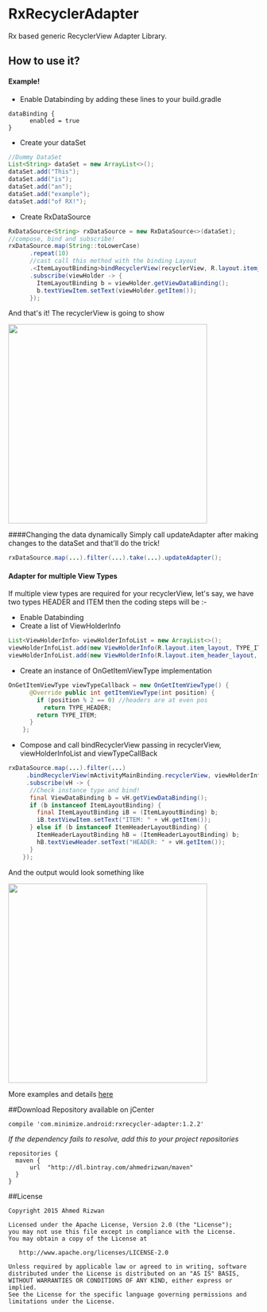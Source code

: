 # RxRecyclerAdapter
Rx based generic RecyclerView Adapter Library. 

## How to use it? 
#### Example!
- Enable Databinding by adding these lines to your build.gradle
```Gradle
dataBinding {
      enabled = true
}
```
- Create your dataSet
```java
//Dummy DataSet
List<String> dataSet = new ArrayList<>();
dataSet.add("This");
dataSet.add("is");
dataSet.add("an");
dataSet.add("example");
dataSet.add("of RX!");
```
- Create RxDataSource 
```java
RxDataSource<String> rxDataSource = new RxDataSource<>(dataSet);
//compose, bind and subscribe!
rxDataSource.map(String::toLowerCase)
      .repeat(10)
      //cast call this method with the binding Layout
      .<ItemLayoutBinding>bindRecyclerView(recyclerView, R.layout.item_layout) 
      .subscribe(viewHolder -> {
        ItemLayoutBinding b = viewHolder.getViewDataBinding();
        b.textViewItem.setText(viewHolder.getItem());
      });
```
And that's it! The recyclerView is going to show

<img src="https://raw.githubusercontent.com/ahmedrizwan/RxRecyclerAdapter/master/sample/src/main/res/drawable/rx_adapter.png" width=400px  />

####Changing the data dynamically
Simply call updateAdapter after making changes to the dataSet and that'll do the trick!

```java
rxDataSource.map(...).filter(...).take(...).updateAdapter();
```

#### Adapter for multiple View Types
If multiple view types are required for your recyclerView, let's say, we have two types HEADER and ITEM then the coding steps will be :-
- Enable Databinding
- Create a list of ViewHolderInfo
```java 
List<ViewHolderInfo> viewHolderInfoList = new ArrayList<>();
viewHolderInfoList.add(new ViewHolderInfo(R.layout.item_layout, TYPE_ITEM)); //TYPE_ITEM = 1
viewHolderInfoList.add(new ViewHolderInfo(R.layout.item_header_layout, TYPE_HEADER)); //TYPE_HEADER = 0
```
- Create an instance of OnGetItemViewType implementation
```java
OnGetItemViewType viewTypeCallback = new OnGetItemViewType() {
      @Override public int getItemViewType(int position) {
        if (position % 2 == 0) //headers are at even pos
          return TYPE_HEADER;
        return TYPE_ITEM;
      }
    };
```
- Compose and call bindRecyclerView passing in recyclerView, viewHolderInfoList and viewTypeCallBack
```java
rxDataSource.map(...).filter(...)
     .bindRecyclerView(mActivityMainBinding.recyclerView, viewHolderInfoList,viewTypeCallback)
     .subscribe(vH -> {
      //Check instance type and bind!
      final ViewDataBinding b = vH.getViewDataBinding();
      if (b instanceof ItemLayoutBinding) {
        final ItemLayoutBinding iB = (ItemLayoutBinding) b;
        iB.textViewItem.setText("ITEM: " + vH.getItem());
      } else if (b instanceof ItemHeaderLayoutBinding) {
        ItemHeaderLayoutBinding hB = (ItemHeaderLayoutBinding) b;
        hB.textViewHeader.setText("HEADER: " + vH.getItem());
      }
    });
```
And the output would look something like

<img src="https://raw.githubusercontent.com/ahmedrizwan/RxRecyclerAdapter/master/sample/src/main/res/drawable/rx_adapter_types.png" width=400px  />

More examples and details [here](https://medium.com/@ahmedrizwan/simplifying-recyclerview-adapters-with-rx-databinding-f02ebed0b386#.6vy6aq3k8) 

##Download 
Repository available on jCenter

```Gradle
compile 'com.minimize.android:rxrecycler-adapter:1.2.2'
```
*If the dependency fails to resolve, add this to your project repositories*
```Gradle
repositories {
  maven {
      url  "http://dl.bintray.com/ahmedrizwan/maven" 
  }
}
```

##License 
```
Copyright 2015 Ahmed Rizwan

Licensed under the Apache License, Version 2.0 (the "License");
you may not use this file except in compliance with the License.
You may obtain a copy of the License at

   http://www.apache.org/licenses/LICENSE-2.0

Unless required by applicable law or agreed to in writing, software
distributed under the License is distributed on an "AS IS" BASIS,
WITHOUT WARRANTIES OR CONDITIONS OF ANY KIND, either express or implied.
See the License for the specific language governing permissions and
limitations under the License.
```
